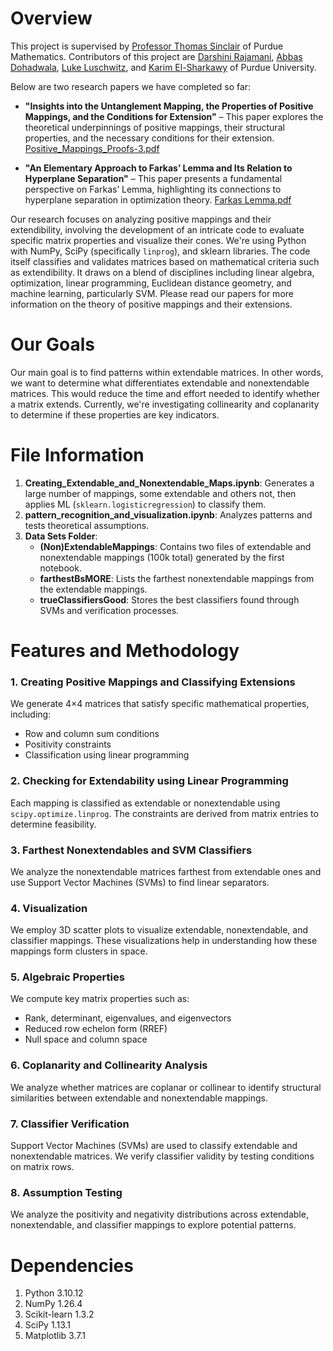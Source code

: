 # Overview
This project is supervised by [Professor Thomas Sinclair](https://www.math.purdue.edu/~tsincla/) of Purdue Mathematics. Contributors of this project are [Darshini Rajamani](//www.linkedin.com/in/darshini-rajamani/), [Abbas Dohadwala](//www.linkedin.com/in/abbas-dohadwala-74872b289/), [Luke Luschwitz](https://www.linkedin.com/in/luke-luschwitz/), and [Karim El-Sharkawy](//www.linkedin.com/in/karimme/) of Purdue University.

Below are two research papers we have completed so far:

- **"Insights into the Untanglement Mapping, the Properties of Positive Mappings, and the Conditions for Extension"** – This paper explores the theoretical underpinnings of positive mappings, their structural properties, and the necessary conditions for their extension. [Positive_Mappings_Proofs-3.pdf](https://github.com/user-attachments/files/18793257/Positive_Mappings_Proofs-3.pdf)

- **"An Elementary Approach to Farkas’ Lemma and Its Relation to Hyperplane Separation"** – This paper presents a fundamental perspective on Farkas’ Lemma, highlighting its connections to hyperplane separation in optimization theory. [Farkas Lemma.pdf](https://github.com/user-attachments/files/18793259/Farkas.Lemma.pdf)

Our research focuses on analyzing positive mappings and their extendibility, involving the development of an intricate code to evaluate specific matrix properties and visualize their cones. We're using Python with NumPy, SciPy (specifically `linprog`), and sklearn libraries. The code itself classifies and validates matrices based on mathematical criteria such as extendibility. It draws on a blend of disciplines including linear algebra, optimization, linear programming, Euclidean distance geometry, and machine learning, particularly SVM. Please read our papers for more information on the theory of positive mappings and their extensions.

# Our Goals
Our main goal is to find patterns within extendable matrices. In other words, we want to determine what differentiates extendable and nonextendable matrices. This would reduce the time and effort needed to identify whether a matrix extends. Currently, we're investigating collinearity and coplanarity to determine if these properties are key indicators.

# File Information
1. **Creating_Extendable_and_Nonextendable_Maps.ipynb**: Generates a large number of mappings, some extendable and others not, then applies ML (`sklearn.logisticregression`) to classify them.
2. **pattern_recognition_and_visualization.ipynb**: Analyzes patterns and tests theoretical assumptions.
3. **Data Sets Folder**:
   - **(Non)ExtendableMappings**: Contains two files of extendable and nonextendable mappings (100k total) generated by the first notebook.
   - **farthestBsMORE**: Lists the farthest nonextendable mappings from the extendable mappings.
   - **trueClassifiersGood**: Stores the best classifiers found through SVMs and verification processes.

# Features and Methodology
### 1. **Creating Positive Mappings and Classifying Extensions**
We generate 4×4 matrices that satisfy specific mathematical properties, including:
- Row and column sum conditions
- Positivity constraints
- Classification using linear programming

### 2. **Checking for Extendability using Linear Programming**
Each mapping is classified as extendable or nonextendable using `scipy.optimize.linprog`. The constraints are derived from matrix entries to determine feasibility.

### 3. **Farthest Nonextendables and SVM Classifiers**
We analyze the nonextendable matrices farthest from extendable ones and use Support Vector Machines (SVMs) to find linear separators.

### 4. **Visualization**
We employ 3D scatter plots to visualize extendable, nonextendable, and classifier mappings. These visualizations help in understanding how these mappings form clusters in space.

### 5. **Algebraic Properties**
We compute key matrix properties such as:
- Rank, determinant, eigenvalues, and eigenvectors
- Reduced row echelon form (RREF)
- Null space and column space

### 6. **Coplanarity and Collinearity Analysis**
We analyze whether matrices are coplanar or collinear to identify structural similarities between extendable and nonextendable mappings.

### 7. **Classifier Verification**
Support Vector Machines (SVMs) are used to classify extendable and nonextendable matrices. We verify classifier validity by testing conditions on matrix rows.

### 8. **Assumption Testing**
We analyze the positivity and negativity distributions across extendable, nonextendable, and classifier mappings to explore potential patterns.

# Dependencies
1. Python 3.10.12
2. NumPy 1.26.4
3. Scikit-learn 1.3.2
4. SciPy 1.13.1
5. Matplotlib 3.7.1

